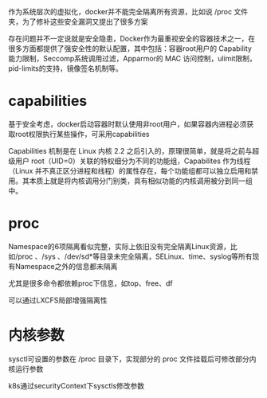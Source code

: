 作为系统层次的虚拟化，docker并不能完全隔离所有资源，比如说 /proc 文件夹，为了修补这些安全漏洞又提出了很多方案

存在问题并不一定说就是安全隐患，Docker作为最重视安全的容器技术之一，在很多方面都提供了强安全性的默认配置，其中包括：容器root用户的 Capability 能力限制，Seccomp系统调用过滤，Apparmor的 MAC 访问控制，ulimit限制，pid-limits的支持，镜像签名机制等。

# capabilities
基于安全考虑，docker启动容器时默认使用非root用户，如果容器内进程必须获取root权限执行某些操作，可采用capabilities

Capabilities 机制是在 Linux 内核 2.2 之后引入的，原理很简单，就是将之前与超级用户 root（UID=0）关联的特权细分为不同的功能组，Capabilites 作为线程（Linux 并不真正区分进程和线程）的属性存在，每个功能组都可以独立启用和禁用。其本质上就是将内核调用分门别类，具有相似功能的内核调用被分到同一组中。

# proc
Namespace的6项隔离看似完整，实际上依旧没有完全隔离Linux资源，比如/proc 、/sys 、/dev/sd*等目录未完全隔离，SELinux、time、syslog等所有现有Namespace之外的信息都未隔离

尤其是很多命令都依赖proc下信息，如top、free、df

可以通过LXCFS局部增强隔离性

# 内核参数
sysctl可设置的参数在 /proc 目录下，实现部分的 proc 文件挂载后可修改部分内核运行参数

k8s通过securityContext下sysctls修改参数

